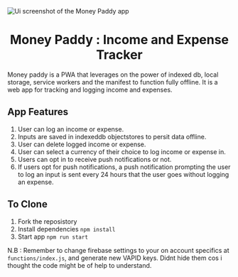 <img src="screenshoot.PNG" alt="Ui screenshot of the Money Paddy app">

<h1 align="center">
  Money Paddy : Income and Expense Tracker
</h1>

Money paddy is a PWA that leverages on the power of indexed db, local storage, service workers and the manifest to function fully offline. It is a web app for tracking and logging income and expenses.

## App Features

1. User can log an income or expense.
2. Inputs are saved in indexeddb objectstores to persit data offline.
3. User can delete logged income or expense.
4. User can select a currency of their choice to log income or expense in.
5. Users can opt in to receive push notifications or not.
6. If users opt for push notifications, a push notification prompting the user to log an input is sent every 24     hours that the user goes without logging an expense.


##  To Clone

1. Fork the reposistory
2. Install dependencies `npm install`
3. Start app `npm run start`

N.B : Remember to change firebase settings to your on account specifics at `functions/index.js`, and generate new VAPID keys. Didnt hide them cos i thought the code might be of help to understand.
